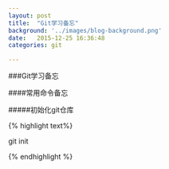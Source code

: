 ```yaml
---
layout: post
title:  "Git学习备忘"
background: '../images/blog-background.png'
date:   2015-12-25 16:36:48
categories: git

---
```


###Git学习备忘


####常用命令备忘

#####初始化git仓库

{% highlight text%}

git init

{% endhighlight %}


